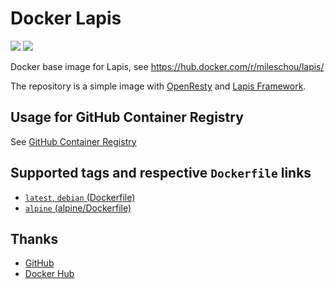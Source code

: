 # Docker Lapis

[![](https://img.shields.io/docker/stars/mileschou/lapis.svg)](https://hub.docker.com/r/mileschou/lapis/) [![](https://img.shields.io/docker/pulls/mileschou/lapis.svg)](https://hub.docker.com/r/mileschou/lapis/)

Docker base image for Lapis, see https://hub.docker.com/r/mileschou/lapis/

The repository is a simple image with [OpenResty](https://openresty.org/en/) and [Lapis Framework](http://leafo.net/lapis/).

## Usage for GitHub Container Registry

See [GitHub Container Registry](https://github.com/users/MilesChou/packages/container/package/lapis)

## Supported tags and respective `Dockerfile` links

* [`latest`, `debian` (Dockerfile)](https://github.com/MilesChou/docker-lapis/blob/master/Dockerfile)
* [`alpine` (alpine/Dockerfile)](https://github.com/MilesChou/docker-lapis/blob/master/alpine/Dockerfile)

## Thanks

* [GitHub](https://github.com/)
* [Docker Hub](https://hub.docker.com/)
